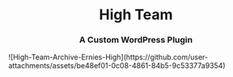 <h1 align="center"> High Team</h1>
<h3 align="center"> A Custom WordPress Plugin</h3>
 ![High-Team-Archive-Ernies-High](https://github.com/user-attachments/assets/be48ef01-0c08-4861-84b5-9c53377a9354)

 
